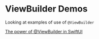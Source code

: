 #  ViewBuilder Demos

Looking at examples of use of `@ViewBuilder`

[The power of @ViewBuilder in SwiftUI](https://swiftwithmajid.com/2019/12/18/the-power-of-viewbuilder-in-swiftui/)

